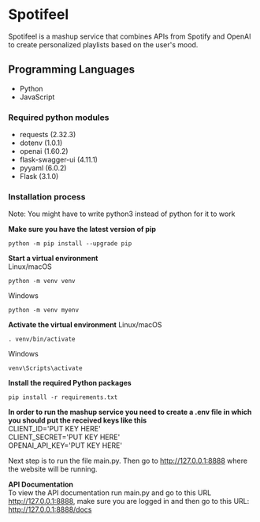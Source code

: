 # Spotifeel

Spotifeel is a mashup service that combines APIs from Spotify and OpenAI to create personalized playlists based on the user's mood.

## Programming Languages

- Python
- JavaScript

### Required python modules

- requests (2.32.3)
- dotenv (1.0.1)
- openai (1.60.2)
- flask-swagger-ui (4.11.1)
- pyyaml (6.0.2)
- Flask (3.1.0)

### Installation process

Note: You might have to write python3 instead of python for it to work

**Make sure you have the latest version of pip**

```
python -m pip install --upgrade pip
```

**Start a virtual environment**\
Linux/macOS

```
python -m venv venv
```

Windows

```
python -m venv myenv
```

**Activate the virtual environment**
Linux/macOS

```
. venv/bin/activate
```

Windows

```
venv\Scripts\activate
```

**Install the required Python packages**
```
pip install -r requirements.txt
```

**In order to run the mashup service you need to create a .env file in which you should put the received keys like this**\
CLIENT_ID='PUT KEY HERE'\
CLIENT_SECRET='PUT KEY HERE'\
OPENAI_API_KEY='PUT KEY HERE'

Next step is to run the file main.py. Then go to <http://127.0.0.1:8888> where the website will be running.

**API Documentation**\
To view the API documentation run main.py and go to this URL <http://127.0.0.1:8888>, make sure you are logged in and then go to this URL: <http://127.0.0.1:8888/docs>
